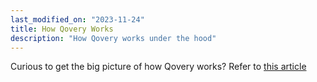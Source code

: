 ```yaml
---
last_modified_on: "2023-11-24"
title: How Qovery Works
description: "How Qovery works under the hood"
---
```


Curious to get the big picture of how Qovery works? Refer to [this article](https://www.qovery.com/blog/how-we-built-qovery---part-1)



